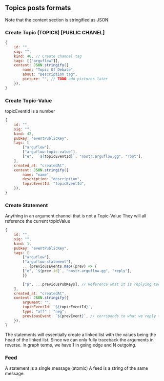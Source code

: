 ## Topics posts formats

Note that the content section is stringified as JSON

### Create Topic (TOPICS) [PUBLIC CHANEL]

```javascript
{
    id: "",
    sig: "",
    kind: 40, // Create channel tag
    tags: [["arguflow"]],
    content: JSON.stringify({
        name: "Topic Of Debate",
        about: "Description tag",
        picture: "", // TODO add pictures later
    }),
}
```

### Create Topic-Value

topicEventId is a number

```javascript
{
    id: "",
    sig: "",
    kind: 42,
    pubkey: "eventPublicKey",
    tags: [
        ["arguflow"],
        ["arguflow-topic-value"],
        ["e",  `${topicEventId}`, "nostr.arguflow.gg", "root"],
    ],
    created_at: "createdAt",
    content: JSON.stringify({
        name: "name",
        description: "description",
        topicEventId: "topicEventId",
    }),
}
```

### Create Statement

Anything in an argument channel that is not a Topic-Value
They will all reference the current topicValue

```javascript
{
    id: "",
    sig: "",
    kind: 1,
    pubkey: "eventPublicKey",
    tags: [
        ["arguflow"],
        ["arguflow-statement"],
        ...{previousEvents.map((prev) => {
        ["e", `${prev.id}`, "nostr.arguflow.gg", "reply"],
        }}

        ["p", ...previousPubKeys], // Reference what it is replying too
    ],
    created_at: "createdAt",
    content: JSON.stringify({
        argument: "",
        topicEventId: `${topicEventId}`,
        type: "aff" | "neg";
        previousEvent: `${prevEvent}`, // corrsponds to what we reply to first
    }),
}
```

The statements will essentially create a linked list with the values being the head
of the linked list. Since we can only fully traceback the arguments in reverse.
In graph terms, we have 1 in going edge and N outgoing.

### Feed

A statement is a single message (atomic)
A feed is a string of the same message.
